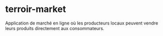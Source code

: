# terroir-market
Application de marché en ligne où les producteurs locaux peuvent vendre leurs produits directement aux consommateurs.

